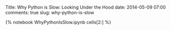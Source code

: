 Title: Why Python is Slow: Looking Under the Hood
date: 2014-05-09 07:00
comments: true
slug: why-python-is-slow

{% notebook WhyPythonIsSlow.ipynb cells[2:] %}